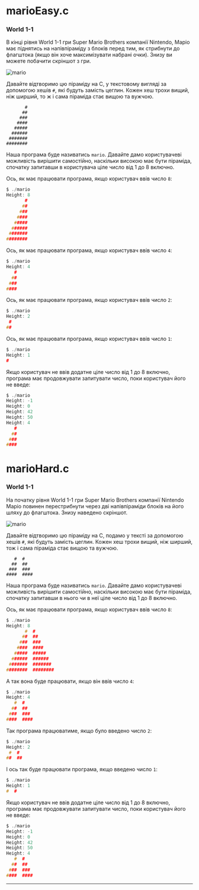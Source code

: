 # marioEasy.c

### World 1-1

В кінці рівня World 1-1 гри Super Mario Brothers компанії Nintendo, Маріо має піднятись на напівпіраміду з блоків перед тим, як стрибнути до флагштока (якщо він хоче максимізувати набрані очки). Знизу ви можете побачити скріншот з гри.

![mario](https://edx.prometheus.org.ua/assets/courseware/v1/672f3ada6590fcbbf9f9c0a86bb9089b/asset-v1:Prometheus+CS50+YCE+type@asset+block/mario.png)

Давайте відтворимо цю піраміду на С, у текстовому вигляді за допомогою хешів `#`, які будуть замість цеглин. Кожен хеш трохи вищий, ніж ширший, то ж і сама піраміда стає вищою та вужчою.

```
       #
      ##
     ###
    ####
   #####
  ######
 #######
########
```

Наша програма буде називатись `mario`. Давайте дамо користувачеві можливість вирішити самостійно, наскільки високою має бути піраміда, спочатку запитавши в користувача ціле число від 1 до 8 включно.

Ось, як має працювати програма, якщо користувач ввів число `8`:

```c
$ ./mario
Height: 8
       #
      ##
     ###
    ####
   #####
  ######
 #######
########
```

Ось, як має працювати програма, якщо користувач ввів число `4`:

```c
$ ./mario
Height: 4
   #
  ##
 ###
####
```

Ось, як має працювати програма, якщо користувач ввів число `2`:

```c
$ ./mario
Height: 2
 #
##
```

Ось, як має працювати програма, якщо користувач ввів число `1`:

```c
$ ./mario
Height: 1
#
```

Якщо користувач не ввів додатне ціле число від 1 до 8 включно, програма має продовжувати запитувати число, поки користувач його не введе:

```c
$ ./mario
Height: -1
Height: 0
Height: 42
Height: 50
Height: 4
   #
  ##
 ###
#### 
```

# marioHard.c

### World 1-1
На початку рівня World 1-1 гри Super Mario Brothers компанії Nintendo Маріо повинен перестрибнути через дві напівпіраміди блоків на його шляху до флагштока. Знизу наведено скріншот.

![mario](https://edx.prometheus.org.ua/assets/courseware/v1/49eae914b8be8df2ad1b3518f59435a7/asset-v1:Prometheus+CS50+YCE+type@asset+block/mario-more.png)

Давайте відтворимо цю піраміду на С, подамо у тексті за допомогою хешів `#`, які будуть замість цеглин. Кожен хеш трохи вищий, ніж ширший, тож і сама піраміда стає вищою та вужчою.

```
   #  #
  ##  ##
 ###  ###
####  ####
```

Наша програма буде називатись `mario`. Давайте дамо користувачеві можливість вирішити самостійно, наскільки високою має бути піраміда, спочатку запитавши в нього чи в неї ціле число від 1 до 8 включно.

Ось, як має працювати програма, якщо користувач ввів число `8`:

```c
$ ./mario
Height: 8
       #  #
      ##  ##
     ###  ###
    ####  ####
   #####  #####
  ######  ######
 #######  #######
########  ########
```

А так вона буде працювати, якщо він ввів число `4`:

```c
$ ./mario
Height: 4
   #  #
  ##  ##
 ###  ###
####  ####
```

Так програма працюватиме, якщо було введено число `2`:

```c
$ ./mario
Height: 2
 #  #
##  ##
```

І ось так буде працювати програма, якщо введено число `1`:

```c
$ ./mario
Height: 1
#  #
```

Якщо користувач не ввів додатне ціле число від 1 до 8 включно, програма має продовжувати запитувати число, поки користувач його не введе:

```c
$ ./mario
Height: -1
Height: 0
Height: 42
Height: 50
Height: 4
   #  #
  ##  ##
 ###  ###
####  ####
```
---
